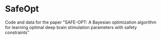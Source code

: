 # SafeOpt
Code and data for the paper "SAFE-OPT: A Bayesian optimization algorithm for learning optimal deep brain stimulation parameters with safety constraints"
